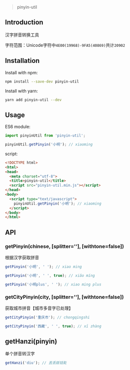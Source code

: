> pinyin-util

## Introduction

汉字拼音转换工具

字符范围：Unicode字符中`4E00(19968)-9FA5(40869)`共计`20902`

## Installation

Install with npm:

```bash
npm install --save-dev pinyin-util
```

Install with yarn:

```bash
yarn add pinyin-util --dev
```

## Usage

ES6 module:

```js
import pinyinUtil from 'pinyin-util';

pinyinUtil.getPinyin('小明'); // xiaoming
```

script:

```html
<!DOCTYPE html>
<html>
<head>
  <meta charset="utf-8">
  <title>pinyin-util</title>
  <script src="pinyin-util.min.js"></script>
</head>
<body>
  <script type="text/javascript">
    pinyinUtil.getPinyin('小明'); // xiaoming
  </script>
</body>
</html>
```

## API

### getPinyin(chinese, [splitter=''], [withtone=false])
根据汉字获取拼音

```js
getPinyin('小明', ' '); // xiao ming

getPinyin('小明', ' ', true); // xiǎo míng

getPinyin('小明plus', ' '); // xiao ming plus
```

### getCityPinyin(city, [splitter=''], [withtone=false])
获取城市拼音【城市多音字已处理】

```js
getCityPinyin('重庆市'); // chongqingshi

getCityPinyin('西藏', ' ', true); // xī zhàng
```

## getHanzi(pinyin)
单个拼音转汉字

```js
getHanzi('diu'); // 丟丢銩铥颩
```

